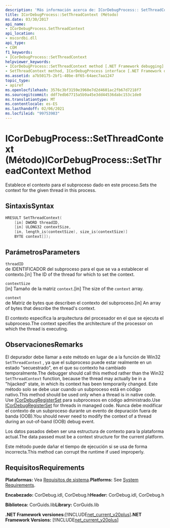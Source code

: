 ```yaml
---
description: 'Más información acerca de: ICorDebugProcess:: SetThreadContext (método)'
title: ICorDebugProcess::SetThreadContext (Método)
ms.date: 03/30/2017
api_name:
- ICorDebugProcess.SetThreadContext
api_location:
- mscordbi.dll
api_type:
- COM
f1_keywords:
- ICorDebugProcess::SetThreadContext
helpviewer_keywords:
- ICorDebugProcess::SetThreadContext method [.NET Framework debugging]
- SetThreadContext method, ICorDebugProcess interface [.NET Framework debugging]
ms.assetid: a7b50175-2bf1-40be-8f65-64aec7aa1247
topic_type:
- apiref
ms.openlocfilehash: 3576c3bf3159e3960e7d2d4601ac2fb67d7218f7
ms.sourcegitcommit: ddf7edb67715a5b9a45e3dd44536dabc153c1de0
ms.translationtype: MT
ms.contentlocale: es-ES
ms.lasthandoff: 02/06/2021
ms.locfileid: "99753983"
---
```

# <a name="icordebugprocesssetthreadcontext-method"></a><span data-ttu-id="8cf15-103">ICorDebugProcess::SetThreadContext (Método)</span><span class="sxs-lookup"><span data-stu-id="8cf15-103">ICorDebugProcess::SetThreadContext Method</span></span>

<span data-ttu-id="8cf15-104">Establece el contexto para el subproceso dado en este proceso.</span><span class="sxs-lookup"><span data-stu-id="8cf15-104">Sets the context for the given thread in this process.</span></span>  
  
## <a name="syntax"></a><span data-ttu-id="8cf15-105">Sintaxis</span><span class="sxs-lookup"><span data-stu-id="8cf15-105">Syntax</span></span>  
  
```cpp  
HRESULT SetThreadContext(  
    [in] DWORD threadID,  
    [in] ULONG32 contextSize,  
    [in, length_is(contextSize), size_is(contextSize)]  
    BYTE context[]);  
```  
  
## <a name="parameters"></a><span data-ttu-id="8cf15-106">Parámetros</span><span class="sxs-lookup"><span data-stu-id="8cf15-106">Parameters</span></span>  

 `threadID`  
 <span data-ttu-id="8cf15-107">de IDENTIFICADOR del subproceso para el que se va a establecer el contexto.</span><span class="sxs-lookup"><span data-stu-id="8cf15-107">[in] The ID of the thread for which to set the context.</span></span>  
  
 `contextSize`  
 <span data-ttu-id="8cf15-108">[in] Tamaño de la matriz `context`.</span><span class="sxs-lookup"><span data-stu-id="8cf15-108">[in] The size of the `context` array.</span></span>  
  
 `context`  
 <span data-ttu-id="8cf15-109">de Matriz de bytes que describen el contexto del subproceso.</span><span class="sxs-lookup"><span data-stu-id="8cf15-109">[in] An array of bytes that describe the thread's context.</span></span>  
  
 <span data-ttu-id="8cf15-110">El contexto especifica la arquitectura del procesador en el que se ejecuta el subproceso.</span><span class="sxs-lookup"><span data-stu-id="8cf15-110">The context specifies the architecture of the processor on which the thread is executing.</span></span>  
  
## <a name="remarks"></a><span data-ttu-id="8cf15-111">Observaciones</span><span class="sxs-lookup"><span data-stu-id="8cf15-111">Remarks</span></span>  

 <span data-ttu-id="8cf15-112">El depurador debe llamar a este método en lugar de a la función de Win32 `SetThreadContext` , ya que el subproceso puede estar realmente en un estado "secuestrado", en el que su contexto ha cambiado temporalmente.</span><span class="sxs-lookup"><span data-stu-id="8cf15-112">The debugger should call this method rather than the Win32 `SetThreadContext` function, because the thread may actually be in a "hijacked" state, in which its context has been temporarily changed.</span></span> <span data-ttu-id="8cf15-113">Este método solo se debe usar cuando un subproceso está en código nativo.</span><span class="sxs-lookup"><span data-stu-id="8cf15-113">This method should be used only when a thread is in native code.</span></span> <span data-ttu-id="8cf15-114">Use [ICorDebugRegisterSet](icordebugregisterset-interface.md) para subprocesos en código administrado.</span><span class="sxs-lookup"><span data-stu-id="8cf15-114">Use [ICorDebugRegisterSet](icordebugregisterset-interface.md) for threads in managed code.</span></span> <span data-ttu-id="8cf15-115">Nunca debe modificar el contexto de un subproceso durante un evento de depuración fuera de banda (OOB).</span><span class="sxs-lookup"><span data-stu-id="8cf15-115">You should never need to modify the context of a thread during an out-of-band (OOB) debug event.</span></span>  
  
 <span data-ttu-id="8cf15-116">Los datos pasados deben ser una estructura de contexto para la plataforma actual.</span><span class="sxs-lookup"><span data-stu-id="8cf15-116">The data passed must be a context structure for the current platform.</span></span>  
  
 <span data-ttu-id="8cf15-117">Este método puede dañar el tiempo de ejecución si se usa de forma incorrecta.</span><span class="sxs-lookup"><span data-stu-id="8cf15-117">This method can corrupt the runtime if used improperly.</span></span>  
  
## <a name="requirements"></a><span data-ttu-id="8cf15-118">Requisitos</span><span class="sxs-lookup"><span data-stu-id="8cf15-118">Requirements</span></span>  

 <span data-ttu-id="8cf15-119">**Plataformas:** Vea [Requisitos de sistema](../../get-started/system-requirements.md).</span><span class="sxs-lookup"><span data-stu-id="8cf15-119">**Platforms:** See [System Requirements](../../get-started/system-requirements.md).</span></span>  
  
 <span data-ttu-id="8cf15-120">**Encabezado:** CorDebug.idl, CorDebug.h</span><span class="sxs-lookup"><span data-stu-id="8cf15-120">**Header:** CorDebug.idl, CorDebug.h</span></span>  
  
 <span data-ttu-id="8cf15-121">**Biblioteca:** CorGuids.lib</span><span class="sxs-lookup"><span data-stu-id="8cf15-121">**Library:** CorGuids.lib</span></span>  
  
 <span data-ttu-id="8cf15-122">**.NET Framework versiones:**[!INCLUDE[net_current_v20plus](../../../../includes/net-current-v20plus-md.md)]</span><span class="sxs-lookup"><span data-stu-id="8cf15-122">**.NET Framework Versions:** [!INCLUDE[net_current_v20plus](../../../../includes/net-current-v20plus-md.md)]</span></span>
